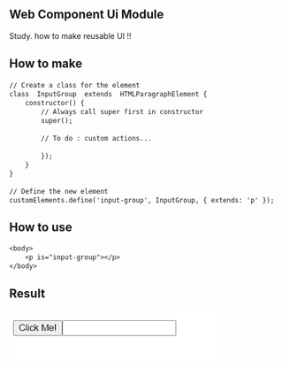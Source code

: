 ## Web Component Ui Module
Study. how to make reusable UI !!

## How to make
```
// Create a class for the element
class  InputGroup  extends  HTMLParagraphElement {
	constructor() {
		// Always call super first in constructor
		super();

		// To do : custom actions...
		
		});
	}
}

// Define the new element
customElements.define('input-group', InputGroup, { extends: 'p' });
```

## How to use
```
<body>
	<p is="input-group"></p>
</body>
```

## Result
![result](./result.png)
